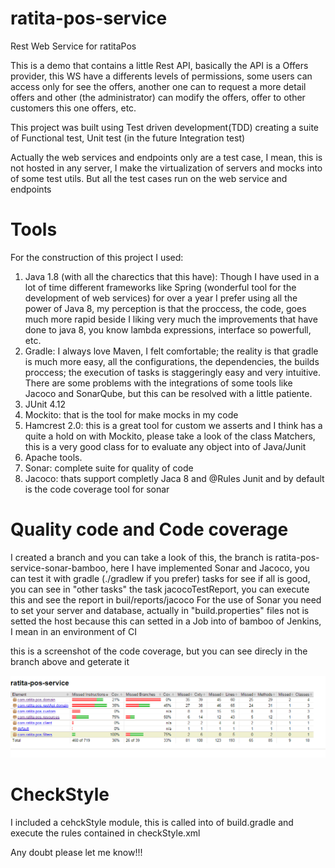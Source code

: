 # ratita-pos-service
Rest Web Service for ratitaPos

This is a demo that contains a little Rest API, basically the API is a Offers provider, this WS have a differents levels of permissions, some users can access only for see the offers, another one can to request a more detail offers and other (the administrator) can modify the offers, offer to other customers this one offers, etc.

This project was built using Test driven development(TDD) creating a suite of Functional test, Unit test (in the future Integration test)

Actually the web services and endpoints only are a test case, I mean, this is not hosted in any server, I make the virtualization of servers and mocks into of some test utils. But all the test cases run on the web service and endpoints

# Tools
For the construction of this project I used:
 1. Java 1.8 (with all the charectics that this have): Though I have used in a lot of time different frameworks like Spring (wonderful tool for the development of web services) for over a year I prefer using all the power of Java 8, my perception is that the proccess, the code, goes much more rapid beside I liking very much the improvements that have done to java 8, you know lambda expressions, interface so powerfull, etc.
2.  Gradle: I always love Maven, I felt comfortable; the reality is that gradle is much more easy, all the configurations, the dependencies, the builds proccess; the execution of tasks is staggeringly easy and very intuitive. There are some problems with the integrations of some tools like Jacoco and SonarQube, but this can be resolved with a little patiente.
3.  JUnit 4.12
4.  Mockito: that is the tool for make mocks in my code
5.  Hamcrest 2.0: this is a great tool for custom we asserts and I think has a quite a hold on with Mockito, please take a look of the class Matchers, this is a very good class for to evaluate any object into of Java/Junit
6.  Apache tools.
7.  Sonar: complete suite for quality of code
8.  Jacoco: thats support completly Jaca 8 and @Rules Junit and by default is the code coverage tool for sonar
  
# Quality code and Code coverage
  I created a branch and you can take a look of this, the branch is ratita-pos-service-sonar-bamboo, here I have implemented Sonar and Jacoco, you can test it with gradle (./gradlew if you prefer) tasks for see if all is good, you can see in "other tasks" the task jacocoTestReport, you can execute this and see the report in buil/reports/jacoco
  For the use of Sonar you need to set your server and database, actually in "build.properties" files not is setted the host because this can setted in a Job into of bamboo of Jenkins, I mean in an environment of CI
  
  this is a screenshot of the code coverage, but you can see direcly in the branch above and geterate it
  
  ![alt tag](https://github.com/zicuxoco/ratita-pos-service/blob/ratita-pos-service-sonar-bamboo/src/test/resources/screenshots/jacocoReport.PNG)
  
  # CheckStyle
  I included a cehckStyle module, this is called into of build.gradle and execute the rules contained in checkStyle.xml
  
  Any doubt please let me know!!!
  
